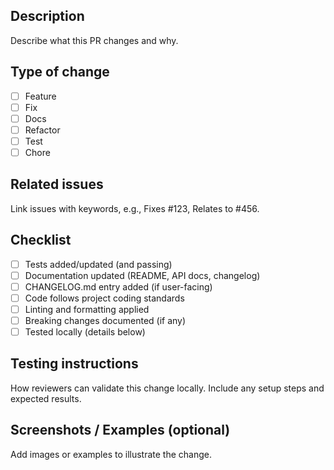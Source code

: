 ## Description
Describe what this PR changes and why.

## Type of change
- [ ] Feature
- [ ] Fix
- [ ] Docs
- [ ] Refactor
- [ ] Test
- [ ] Chore

## Related issues
Link issues with keywords, e.g., Fixes #123, Relates to #456.

## Checklist
- [ ] Tests added/updated (and passing)
- [ ] Documentation updated (README, API docs, changelog)
- [ ] CHANGELOG.md entry added (if user-facing)
- [ ] Code follows project coding standards
- [ ] Linting and formatting applied
- [ ] Breaking changes documented (if any)
- [ ] Tested locally (details below)

## Testing instructions
How reviewers can validate this change locally. Include any setup steps and expected results.

## Screenshots / Examples (optional)
Add images or examples to illustrate the change.
